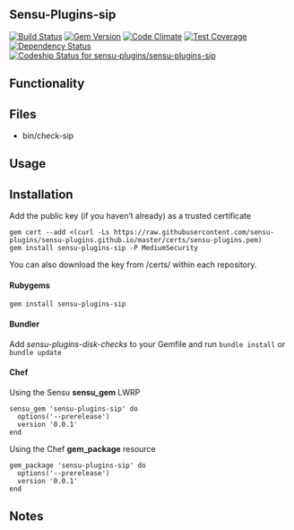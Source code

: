 ## Sensu-Plugins-sip

[![Build Status](https://travis-ci.org/sensu-plugins/sensu-plugins-sip.svg?branch=master)](https://travis-ci.org/sensu-plugins/sensu-plugins-sip)
[![Gem Version](https://badge.fury.io/rb/sensu-plugins-sip.svg)](http://badge.fury.io/rb/sensu-plugins-sip)
[![Code Climate](https://codeclimate.com/github/sensu-plugins/sensu-plugins-sip/badges/gpa.svg)](https://codeclimate.com/github/sensu-plugins/sensu-plugins-sip)
[![Test Coverage](https://codeclimate.com/github/sensu-plugins/sensu-plugins-sip/badges/coverage.svg)](https://codeclimate.com/github/sensu-plugins/sensu-plugins-sip)
[![Dependency Status](https://gemnasium.com/sensu-plugins/sensu-plugins-sip.svg)](https://gemnasium.com/sensu-plugins/sensu-plugins-sip)
[ ![Codeship Status for sensu-plugins/sensu-plugins-sip](https://codeship.com/projects/a0b5a690-db4b-0132-e370-5ad94843e341/status?branch=master)](https://codeship.com/projects/79590)

## Functionality

## Files
 * bin/check-sip

## Usage

## Installation

Add the public key (if you haven’t already) as a trusted certificate

```
gem cert --add <(curl -Ls https://raw.githubusercontent.com/sensu-plugins/sensu-plugins.github.io/master/certs/sensu-plugins.pem)
gem install sensu-plugins-sip -P MediumSecurity
```

You can also download the key from /certs/ within each repository.

#### Rubygems

`gem install sensu-plugins-sip`

#### Bundler

Add *sensu-plugins-disk-checks* to your Gemfile and run `bundle install` or `bundle update`

#### Chef

Using the Sensu **sensu_gem** LWRP
```
sensu_gem 'sensu-plugins-sip' do
  options('--prerelease')
  version '0.0.1'
end
```

Using the Chef **gem_package** resource
```
gem_package 'sensu-plugins-sip' do
  options('--prerelease')
  version '0.0.1'
end
```

## Notes
